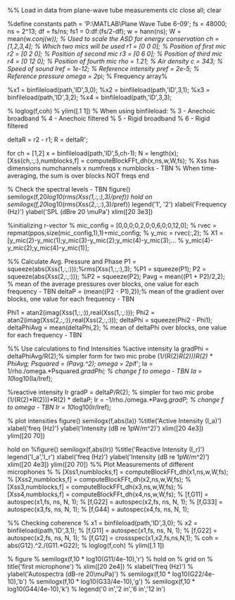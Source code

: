 %% Load in data from plane-wave tube measurements
clc
close all;
clear

%define constants
path = 'P:\MATLAB\Plane Wave Tube 6-09';
fs = 48000;
ns = 2^13;
df = fs/ns;
fs1 = 0:df:(fs/2-df);
w = hann(ns);
W = mean(w.*conj(w));   % Used to scale the ASD for energy conservation
ch = [1,2,3,4];         % Which two mics will be used
r1 = [0 0 0];           % Position of first mic
r2 = [0 2 0];           % Position of second mic
r3 = [0 6 0];           % Position of third mic
r4 = [0 12 0];          % Position of fourth mic
rho = 1.21;             % Air density
c = 343;                % Speed of sound
Iref = 1e-12;           % Reference intensity
pref = 2e-5;            % Reference pressure
omega = 2*pi;           % Frequency array%

%x1 = binfileload(path,'ID',3,0);
%x2 = binfileload(path,'ID',3,1);
%x3 = binfileload(path,'ID',3,2);
%x4 = binfileload(path,'ID',3,3);

%  loglog(f,coh)
%  ylim([.1 1])
% When using binfileload:
% 3 - Anechoic broadband
% 4 - Anechoic filtered
% 5 - Rigid broadband
% 6 - Rigid filtered

deltaR = r2 - r1;
R = deltaR';

for ch = [1,2]
    x = binfileload(path,'ID',5,ch-1);
    N = length(x);
    [Xss(ch,:,:),numblocks,f] = computeBlockFFt_dh(x,ns,w,W,fs);
    % Xss has dimensions numchannels x numfreqs x numblocks  - TBN
    % When time-averaging, the sum is over blocks NOT freqs
end

% Check the spectral levels - TBN
figure()
semilogx(f,20*log10(rms(Xss(1,:,:),3)/pref))
hold on
semilogx(f,20*log10(rms(Xss(2,:,:),3)/pref))
legend('1', '2')
xlabel('Frequency (Hz)')
ylabel('SPL (dBre 20 \muPa')
xlim([20 3e3])

%initializing r-vector
% mic_config = [0,0,0;0,2,0;0,6,0;0,12,0];
% rvec = repmat(ppos,size(mic_config,1),1)+mic_config;
% y_mic = rvec(:,2);
% X1 = [y_mic(2)-y_mic(1);y_mic(3)-y_mic(2);y_mic(4)-y_mic(3);...
%    y_mic(4)-y_mic(2);y_mic(4)-y_mic(1)];

%% Calculate Avg. Pressure and Phase
P1 = squeeze(abs(Xss(1,:,:)));%rms(Xss(1,:,:),3); 
%P1 = squeeze(P1);
P2 = squeeze(abs(Xss(2,:,:)));
%P2 = squeeze(P2);
Pavg = mean((P1 + P2)/2,2); % mean of the average pressures over blocks, one value for each frequency - TBN
deltaP = (mean((P2 - P1),2));% mean of the gradient over blocks, one value for each frequency - TBN


Phi1 = atan2(imag(Xss(1,:,:)),real(Xss(1,:,:)));
Phi2 = atan2(imag(Xss(2,:,:)),real(Xss(2,:,:)));
deltaPhi = squeeze(Phi2 - Phi1);
deltaPhiAvg = mean(deltaPhi,2); % mean of deltaPhi over blocks, one value for each frequency - TBN


%% Use calculations to find Intensities
%active intensity Ia
 gradPhi = deltaPhiAvg/R(2);% simpler form for two mic probe (1/(R(2)*R(2)))*R(2) * PhiAvg; 
 Psquared = (Pavg.^2);
 omega =  2*pi*f';
 Ia = 1/rho./omega.*Psquared.*gradPhi;  % change f to omega - TBN
 Ia = 10*log10(Ia/Iref);
 
 
%reactive intensity Ir
gradP = deltaP/R(2); % simpler for two mic probe (1/(R(2)*R(2)))*R(2) * deltaP;
Ir = -1/rho./omega.*Pavg.*gradP; % change f to omega - TBN
Ir = 10*log10(Ir/Iref);

% plot intensities
figure()
semilogx(f,abs(Ia))
%title('Active Intensity (I_a)')
xlabel('freq (Hz)')
ylabel('Intensity (dB re 1pW/m^2)')
xlim([20 4e3])
ylim([20 70])

hold on
%figure()
semilogx(f,abs(Ir))
%title('Reactive Intensity (I_r)')
legend('I_a','I_r')
xlabel('freq (Hz)')
ylabel('Intensity (dB re 1pW/m^2)')
xlim([20 4e3])
ylim([20 70])
%% Plot Measurements of different microphones %
% [Xss1,numblocks,f] = computeBlockFFt_dh(x1,ns,w,W,fs);
% [Xss2,numblocks,f] = computeBlockFFt_dh(x2,ns,w,W,fs);
% [Xss3,numblocks,f] = computeBlockFFt_dh(x3,ns,w,W,fs);
% [Xss4,numblocks,f] = computeBlockFFt_dh(x4,ns,w,W,fs);
%  [f,G11] = autospec(x1,fs, ns, N, 1);
%  [f,G22] = autospec(x2,fs, ns, N, 1);
% [f,G33] = autospec(x3,fs, ns, N, 1);
% [f,G44] = autospec(x4,fs, ns, N, 1);

%% Checking coherence
% x1 = binfileload(path,'ID',3,0);
% x2 = binfileload(path,'ID',3,1);
% [f,G11] = autospec(x1,fs, ns, N, 1);
%  [f,G22] = autospec(x2,fs, ns, N, 1);
%  [f,G12] = crossspec(x1,x2,fs,ns,N,1);
%  coh = abs(G12).^2./(G11.*G22);
%  loglog(f,coh)
%  ylim([.1 1])

% figure
% semilogx(f,10 * log10(G11/4e-10),'r')
% hold on
% grid on
% title('first microphone')
% xlim([20 2e4])
% xlabel('freq (Hz)')
% ylabel('Autospectra (dB-re 20\muPa)')
% semilogx(f,10 * log10(G22/4e-10),'b')
% semilogx(f,10 * log10(G33/4e-10),'g')
% semilogx(f,10 * log10(G44/4e-10),'k')
% legend('0 in','2 in','6 in','12 in')
